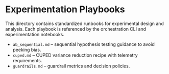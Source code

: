 # Experimentation Playbooks

This directory contains standardized runbooks for experimental design and analysis. Each playbook is referenced by the orchestration CLI and experimentation notebooks.

- `ab_sequential.md` – sequential hypothesis testing guidance to avoid peeking bias.
- `cuped.md` – CUPED variance reduction recipe with telemetry requirements.
- `guardrails.md` – guardrail metrics and decision policies.
